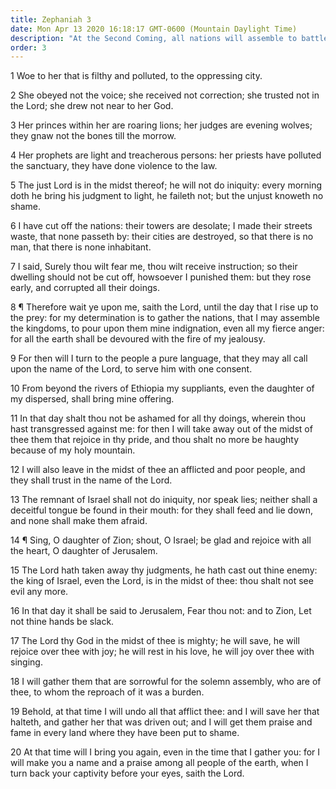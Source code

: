 ```yaml
---
title: Zephaniah 3
date: Mon Apr 13 2020 16:18:17 GMT-0600 (Mountain Daylight Time)
description: "At the Second Coming, all nations will assemble to battle—Men will have a pure language—The Lord will reign in their midst."
order: 3
---
```


1 Woe to her that is filthy and polluted, to the oppressing city.

2 She obeyed not the voice; she received not correction; she trusted not in the Lord; she drew not near to her God.

3 Her princes within her are roaring lions; her judges are evening wolves; they gnaw not the bones till the morrow.

4 Her prophets are light and treacherous persons: her priests have polluted the sanctuary, they have done violence to the law.

5 The just Lord is in the midst thereof; he will not do iniquity: every morning doth he bring his judgment to light, he faileth not; but the unjust knoweth no shame.

6 I have cut off the nations: their towers are desolate; I made their streets waste, that none passeth by: their cities are destroyed, so that there is no man, that there is none inhabitant.

7 I said, Surely thou wilt fear me, thou wilt receive instruction; so their dwelling should not be cut off, howsoever I punished them: but they rose early, and corrupted all their doings.

8 ¶ Therefore wait ye upon me, saith the Lord, until the day that I rise up to the prey: for my determination is to gather the nations, that I may assemble the kingdoms, to pour upon them mine indignation, even all my fierce anger: for all the earth shall be devoured with the fire of my jealousy.

9 For then will I turn to the people a pure language, that they may all call upon the name of the Lord, to serve him with one consent.

10 From beyond the rivers of Ethiopia my suppliants, even the daughter of my dispersed, shall bring mine offering.

11 In that day shalt thou not be ashamed for all thy doings, wherein thou hast transgressed against me: for then I will take away out of the midst of thee them that rejoice in thy pride, and thou shalt no more be haughty because of my holy mountain.

12 I will also leave in the midst of thee an afflicted and poor people, and they shall trust in the name of the Lord.

13 The remnant of Israel shall not do iniquity, nor speak lies; neither shall a deceitful tongue be found in their mouth: for they shall feed and lie down, and none shall make them afraid.

14 ¶ Sing, O daughter of Zion; shout, O Israel; be glad and rejoice with all the heart, O daughter of Jerusalem.

15 The Lord hath taken away thy judgments, he hath cast out thine enemy: the king of Israel, even the Lord, is in the midst of thee: thou shalt not see evil any more.

16 In that day it shall be said to Jerusalem, Fear thou not: and to Zion, Let not thine hands be slack.

17 The Lord thy God in the midst of thee is mighty; he will save, he will rejoice over thee with joy; he will rest in his love, he will joy over thee with singing.

18 I will gather them that are sorrowful for the solemn assembly, who are of thee, to whom the reproach of it was a burden.

19 Behold, at that time I will undo all that afflict thee: and I will save her that halteth, and gather her that was driven out; and I will get them praise and fame in every land where they have been put to shame.

20 At that time will I bring you again, even in the time that I gather you: for I will make you a name and a praise among all people of the earth, when I turn back your captivity before your eyes, saith the Lord.
